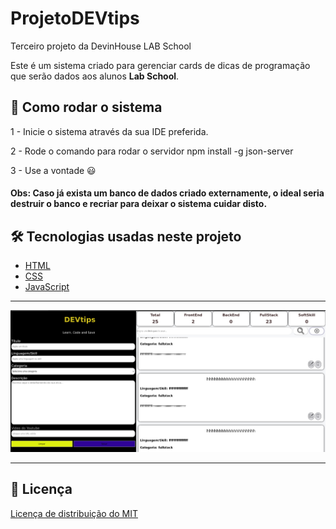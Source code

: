 # ProjetoDEVtips
Terceiro projeto da DevinHouse LAB School

Este é um sistema criado para gerenciar cards de dicas de programação que serão dados aos alunos **Lab School**.

## 🚀 Como rodar o sistema

<!-- 1 - Certifique-se de que você tem o Docker e o Docker Compose instalados na sua máquina -->

<!-- 2 - Rode o comando `docker-compose up -d` para subir o banco de dados **MariaDB** -->

1 - Inicie o sistema através da sua IDE preferida.

2 - Rode o comando para rodar o servidor npm install -g json-server

3 - Use a vontade 😃

#### Obs: Caso já exista um banco de dados criado externamente, o ideal seria destruir o banco e recriar para deixar o sistema cuidar disto.

## 🛠 Tecnologias usadas neste projeto

- [HTML](https://www.w3schools.com/html/)
- [CSS](https://www.w3schools.com/css/)
- [JavaScript](https://www.w3schools.com/js/)

---
![Screenshot_1](/assets/tela.png)

---
## 📘 Licença

[Licença de distribuição do MIT](https://choosealicense.com/licenses/mit/)